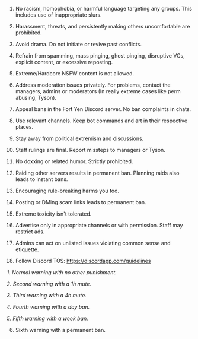 1. No racism, homophobia, or harmful language targeting any groups. This includes use of inappropriate slurs.

2. Harassment, threats, and persistently making others uncomfortable are prohibited.

3. Avoid drama. Do not initiate or revive past conflicts.

4. Refrain from spamming, mass pinging, ghost pinging, disruptive VCs, explicit content, or excessive reposting.

5. Extreme/Hardcore NSFW content is not allowed.

6. Address moderation issues privately. For problems, contact the managers, admins or moderators (In really extreme cases like perm abusing, Tyson).

7. Appeal bans in the Fort Yen Discord server. No ban complaints in chats.

8. Use relevant channels. Keep bot commands and art in their respective places.

9. Stay away from political extremism and discussions.

10. Staff rulings are final. Report missteps to managers or Tyson.

11. No doxxing or related humor. Strictly prohibited.

12. Raiding other servers results in permanent ban. Planning raids also leads to instant bans.

13. Encouraging rule-breaking harms you too.

14. Posting or DMing scam links leads to permanent ban.

15. Extreme toxicity isn't tolerated.

16. Advertise only in appropriate channels or with permission. Staff may restrict ads.

17. Admins can act on unlisted issues violating common sense and etiquette.

18. Follow Discord TOS: https://discordapp.com/guidelines



*1. Normal warning with no other punishment.*


*2. Second warning with a 1h mute.*


*3. Third warning with a 4h mute.*


*4. Fourth warning with a day ban.*


*5. Fifth warning with a week ban.*


6. Sixth warning with a permanent ban.

